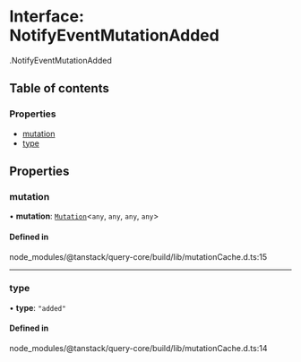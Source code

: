 # Interface: NotifyEventMutationAdded

[<internal>](../wiki/%3Cinternal%3E).NotifyEventMutationAdded

## Table of contents

### Properties

- [mutation](../wiki/%3Cinternal%3E.NotifyEventMutationAdded#mutation)
- [type](../wiki/%3Cinternal%3E.NotifyEventMutationAdded#type)

## Properties

### mutation

• **mutation**: [`Mutation`](../wiki/%3Cinternal%3E.Mutation)<`any`, `any`, `any`, `any`\>

#### Defined in

node_modules/@tanstack/query-core/build/lib/mutationCache.d.ts:15

___

### type

• **type**: ``"added"``

#### Defined in

node_modules/@tanstack/query-core/build/lib/mutationCache.d.ts:14
